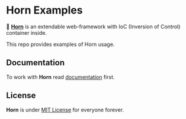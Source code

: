 # Horn Examples

🦄 [**Horn**](https://github.com/hornts/horn) is an extendable web-framework with IoC (Inversion of Control) container inside.

This repo provides examples of Horn usage.

## Documentation

To work with **Horn** read [documentation](https://hornts.github.io/horn) first.

## License
**Horn** is under [MIT License](https://github.com/hornts/horn/blob/master/LICENSE) for everyone forever.
